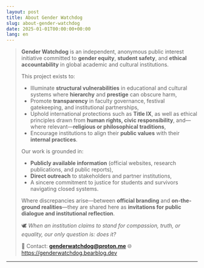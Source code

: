 ```yaml
---
layout: post
title: About Gender Watchdog
slug: about-gender-watchdog
date: 2025-01-01T00:00:00+00:00
lang: en
---
```


> **Gender Watchdog** is an independent, anonymous public interest initiative committed to **gender equity**, **student safety**, and **ethical accountability** in global academic and cultural institutions.
>
> This project exists to:
>
> - Illuminate **structural vulnerabilities** in educational and cultural systems where **hierarchy** and **prestige** can obscure harm,
> - Promote **transparency** in faculty governance, festival gatekeeping, and institutional partnerships,
> - Uphold international protections such as **Title IX**, as well as ethical principles drawn from **human rights, civic responsibility**, and—where relevant—**religious or philosophical traditions**,
> - Encourage institutions to align their **public values** with their **internal practices**.
>
> Our work is grounded in:
>
> - **Publicly available information** (official websites, research publications, and public reports),
> - **Direct outreach** to stakeholders and partner institutions,
> - A sincere commitment to justice for students and survivors navigating closed systems.
>
> Where discrepancies arise—between **official branding** and **on-the-ground realities**—they are shared here as **invitations for public dialogue and institutional reflection**.
>
> 🕊️ *When an institution claims to stand for compassion, truth, or equality, our only question is: does it?*
>
> 📩 Contact: **genderwatchdog@proton.me**
> 🌐 https://genderwatchdog.bearblog.dev


---

